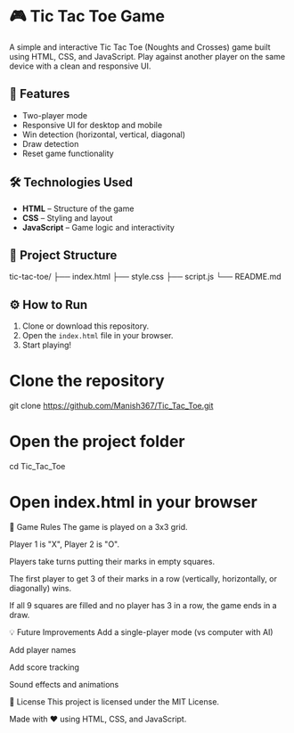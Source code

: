 # 🎮 Tic Tac Toe Game

A simple and interactive Tic Tac Toe (Noughts and Crosses) game built using HTML, CSS, and JavaScript. Play against another player on the same device with a clean and responsive UI.


## 🚀 Features

- Two-player mode
- Responsive UI for desktop and mobile
- Win detection (horizontal, vertical, diagonal)
- Draw detection
- Reset game functionality

## 🛠️ Technologies Used

- **HTML** – Structure of the game
- **CSS** – Styling and layout
- **JavaScript** – Game logic and interactivity

## 📁 Project Structure

tic-tac-toe/
├── index.html
├── style.css
├── script.js
└── README.md



## ⚙️ How to Run

1. Clone or download this repository.
2. Open the `index.html` file in your browser.
3. Start playing!

# Clone the repository
git clone https://github.com/Manish367/Tic_Tac_Toe.git

# Open the project folder
cd Tic_Tac_Toe

# Open index.html in your browser
📌 Game Rules
The game is played on a 3x3 grid.

Player 1 is "X", Player 2 is "O".

Players take turns putting their marks in empty squares.

The first player to get 3 of their marks in a row (vertically, horizontally, or diagonally) wins.

If all 9 squares are filled and no player has 3 in a row, the game ends in a draw.

💡 Future Improvements
Add a single-player mode (vs computer with AI)

Add player names

Add score tracking

Sound effects and animations

📄 License
This project is licensed under the MIT License.

Made with ❤️ using HTML, CSS, and JavaScript.
